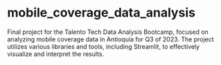 # mobile_coverage_data_analysis
Final project for the Talento Tech Data Analysis Bootcamp, focused on analyzing mobile coverage data in Antioquia for Q3 of 2023. The project utilizes various libraries and tools, including Streamlit, to effectively visualize and interpret the results.
